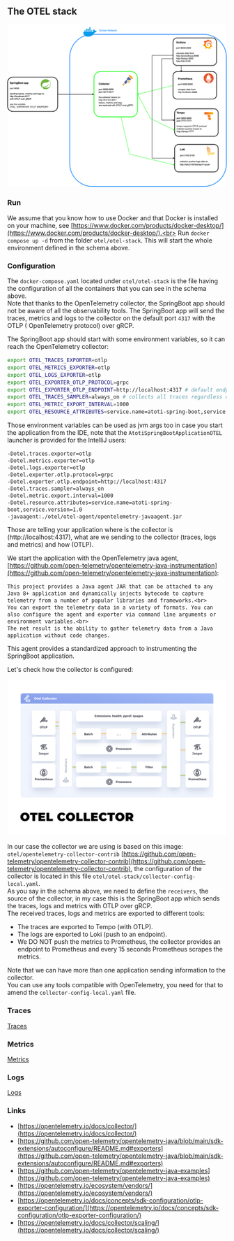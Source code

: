 ## The OTEL stack

![alt text](./img/stack_schema.png)

### Run

We assume that you know how to use Docker and that Docker is installed on your machine,
see [https://www.docker.com/products/docker-desktop/](https://www.docker.com/products/docker-desktop/).<br>
Run `docker compose up -d` from the folder `otel/otel-stack`. This will start the whole environment defined in the schema
above.

### Configuration

The `docker-compose.yaml` located under `otel/otel-stack` is the file having the configuration of all the
containers that you can see in the schema above.<br>
Note that thanks to the OpenTelemetry collector, the SpringBoot app should not be aware of all the observability tools.
The SpringBoot app will send the traces, metrics and logs to the collector on the default port `4317` with the OTLP (
OpenTelemetry protocol) over gRCP.<br>

The SpringBoot app should start with some environment variables, so it can reach the OpenTelemetry collector:

```bash
export OTEL_TRACES_EXPORTER=otlp
export OTEL_METRICS_EXPORTER=otlp
export OTEL_LOGS_EXPORTER=otlp
export OTEL_EXPORTER_OTLP_PROTOCOL=grpc
export OTEL_EXPORTER_OTLP_ENDPOINT=http://localhost:4317 # default endpoint, use the port defined for gRPC
export OTEL_TRACES_SAMPLER=always_on # collects all traces regardless of the sampling rate
export OTEL_METRIC_EXPORT_INTERVAL=1000
export OTEL_RESOURCE_ATTRIBUTES=service.name=atoti-spring-boot,service.version=1.0
```

Those environment variables can be used as jvm args too in case you start the application from the IDE, note that the `AtotiSpringBootApplicationOTEL` launcher is provided for the IntelliJ users:

```
-Dotel.traces.exporter=otlp
-Dotel.metrics.exporter=otlp
-Dotel.logs.exporter=otlp
-Dotel.exporter.otlp.protocol=grpc
-Dotel.exporter.otlp.endpoint=http://localhost:4317
-Dotel.traces.sampler=always_on
-Dotel.metric.export.interval=1000
-Dotel.resource.attributes=service.name=atoti-spring-boot,service.version=1.0
-javaagent:./otel/otel-agent/opentelemetry-javaagent.jar
```

Those are telling your application where is the collector is (http://localhost:4317), what are we sending to the
collector (traces, logs and metrics) and how (OTLP).

We start the application with the OpenTelemetry java
agent, [https://github.com/open-telemetry/opentelemetry-java-instrumentation](https://github.com/open-telemetry/opentelemetry-java-instrumentation):

```
This project provides a Java agent JAR that can be attached to any Java 8+ application and dynamically injects bytecode to capture telemetry from a number of popular libraries and frameworks.<br>
You can export the telemetry data in a variety of formats. You can also configure the agent and exporter via command line arguments or environment variables.<br>
The net result is the ability to gather telemetry data from a Java application without code changes.
```

This agent provides a standardized approach to instrumenting the SpringBoot application.<br>

Let's check how the collector is configured:

![alt text](./img/otel-collector.svg)

In our case the collector we are using is based on this
image: `otel/opentelemetry-collector-contrib` [https://github.com/open-telemetry/opentelemetry-collector-contrib](https://github.com/open-telemetry/opentelemetry-collector-contrib),
the configuration of the collector is located in this file `otel/otel-stack/collector-config-local.yaml`.<br>
As you say in the schema above, we need to define the `receivers`, the source of the collector, in my case this is the
SpringBoot app which sends the traces, logs and metrics with OTLP over gRCP.<br>
The received traces, logs and metrics are exported to different tools:

- The traces are exported to Tempo (with OTLP).
- The logs are exported to Loki (push to an endpoint).
- We DO NOT push the metrics to Prometheus, the collector provides an endpoint to Prometheus and every 15 seconds
  Prometheus scrapes the metrics.

Note that we can have more than one application sending information to the collector.<br>
You can use any tools compatible with OpenTelemetry, you need for that to amend the `collector-config-local.yaml` file.

### Traces

[Traces](./TRACES.md)

### Metrics

[Metrics](./METRICS.md)

### Logs

[Logs](./LOGS.md)

### Links

- [https://opentelemetry.io/docs/collector/](https://opentelemetry.io/docs/collector/)
- [https://github.com/open-telemetry/opentelemetry-java/blob/main/sdk-extensions/autoconfigure/README.md#exporters](https://github.com/open-telemetry/opentelemetry-java/blob/main/sdk-extensions/autoconfigure/README.md#exporters)
- [https://github.com/open-telemetry/opentelemetry-java-examples](https://github.com/open-telemetry/opentelemetry-java-examples)
- [https://opentelemetry.io/ecosystem/vendors/](https://opentelemetry.io/ecosystem/vendors/)
- [https://opentelemetry.io/docs/concepts/sdk-configuration/otlp-exporter-configuration/](https://opentelemetry.io/docs/concepts/sdk-configuration/otlp-exporter-configuration/)
- [https://opentelemetry.io/docs/collector/scaling/](https://opentelemetry.io/docs/collector/scaling/)
